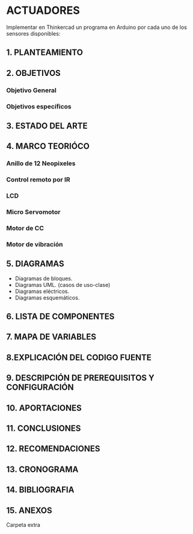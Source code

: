 # ACTUADORES


Implementar en Thinkercad un programa en Arduino por cada uno de los sensores disponibles:

## 1. PLANTEAMIENTO


## 2. OBJETIVOS


### **Objetivo General**

### **Objetivos específicos**


## 3. ESTADO DEL ARTE


## 4. MARCO TEORIÓCO
### Anillo de 12 Neopixeles

### Control remoto por IR

### LCD

### Micro Servomotor

### Motor de CC

### Motor de vibración


## 5. DIAGRAMAS
- Diagramas de bloques.
- Diagramas UML. (casos de uso-clase)
- Diagramas eléctricos.
- Diagramas esquemáticos.


## 6. LISTA DE COMPONENTES


## 7. MAPA DE VARIABLES


## 8.EXPLICACIÓN DEL CODIGO FUENTE


## 9. DESCRIPCIÓN DE PREREQUISITOS Y CONFIGURACIÓN


## 10. APORTACIONES


## 11. CONCLUSIONES


## 12. RECOMENDACIONES


## 13. CRONOGRAMA


## 14. BIBLIOGRAFIA

## 15. ANEXOS 
Carpeta extra
 
